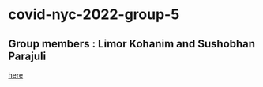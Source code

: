 # covid-nyc-2022-group-5
## Group members : Limor Kohanim and Sushobhan Parajuli

[here]("https://rpubs.com/Sushobhan/918766")
